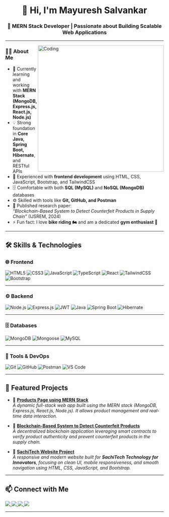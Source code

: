 <h1 align="center">👋 Hi, I'm Mayuresh Salvankar</h1>
<h3 align="center">🚀 MERN Stack Developer | Passionate about Building Scalable Web Applications</h3>

---

<img align="right" alt="Coding" width="400" src="https://i.pinimg.com/originals/e8/f4/53/e8f453469a3ec97ecd354df465d73913.gif">












### 👨‍💻 About Me
- 🌱 Currently learning and working with **MERN Stack (MongoDB, Express.js, React.js, Node.js)**  
- 💡 Strong foundation in **Core Java, Spring Boot, Hibernate**, and RESTful APIs  
- 🧩 Experienced with **frontend development** using HTML, CSS, JavaScript, Bootstrap, and TailwindCSS  
- 🗄️ Comfortable with both **SQL (MySQL)** and **NoSQL (MongoDB)** databases  
- ⚙️ Skilled with tools like **Git, GitHub, and Postman**  
- 📄 Published research paper:  
  *“Blockchain-Based System to Detect Counterfeit Products in Supply Chain”* (IJSREM, 2024)  
- ⚡ Fun fact: I love **bike riding 🏍️** and am a dedicated **gym enthusiast 💪**

---

## 🛠️ Skills & Technologies

### 🌐 Frontend
![HTML5](https://img.shields.io/badge/HTML5-E34F26?style=for-the-badge&logo=html5&logoColor=white)
![CSS3](https://img.shields.io/badge/CSS3-1572B6?style=for-the-badge&logo=css3&logoColor=white)
![JavaScript](https://img.shields.io/badge/JavaScript-F7DF1E?style=for-the-badge&logo=javascript&logoColor=black)
![TypeScript](https://img.shields.io/badge/TypeScript-3178C6?style=for-the-badge&logo=typescript&logoColor=white)
![React](https://img.shields.io/badge/React-20232A?style=for-the-badge&logo=react&logoColor=61DAFB)
![TailwindCSS](https://img.shields.io/badge/TailwindCSS-38B2AC?style=for-the-badge&logo=tailwind-css&logoColor=white)
![Bootstrap](https://img.shields.io/badge/Bootstrap-563D7C?style=for-the-badge&logo=bootstrap&logoColor=white)

---

### ⚙️ Backend
![Node.js](https://img.shields.io/badge/Node.js-339933?style=for-the-badge&logo=node.js&logoColor=white)
![Express.js](https://img.shields.io/badge/Express.js-000000?style=for-the-badge&logo=express&logoColor=white)
![JWT](https://img.shields.io/badge/JWT-000000?style=for-the-badge&logo=jsonwebtokens&logoColor=white)
![Java](https://img.shields.io/badge/Java-007396?style=for-the-badge&logo=java&logoColor=white)
![Spring Boot](https://img.shields.io/badge/Spring%20Boot-6DB33F?style=for-the-badge&logo=springboot&logoColor=white)
![Hibernate](https://img.shields.io/badge/Hibernate-59666C?style=for-the-badge&logo=hibernate&logoColor=C9A86A)

---

### 🗄️ Databases
![MongoDB](https://img.shields.io/badge/MongoDB-47A248?style=for-the-badge&logo=mongodb&logoColor=white)
![Mongoose](https://img.shields.io/badge/Mongoose-880000?style=for-the-badge&logo=mongoose&logoColor=white)
![MySQL](https://img.shields.io/badge/MySQL-4479A1?style=for-the-badge&logo=mysql&logoColor=white)

---

### 🧰 Tools & DevOps
![Git](https://img.shields.io/badge/Git-F05032?style=for-the-badge&logo=git&logoColor=white)
![GitHub](https://img.shields.io/badge/GitHub-181717?style=for-the-badge&logo=github&logoColor=white)
![Postman](https://img.shields.io/badge/Postman-FF6C37?style=for-the-badge&logo=postman&logoColor=white)
![VS Code](https://img.shields.io/badge/VS%20Code-007ACC?style=for-the-badge&logo=visualstudiocode&logoColor=white)

---

## 🧩 Featured Projects

- 🔗 [**Products Page using MERN Stack**](https://github.com/Mayuresh3843/Products-Page-using-MERN-stack)  
  *A dynamic full-stack web app built using the MERN stack (MongoDB, Express.js, React.js, Node.js). It allows product management and real-time data interaction.*

- 🔗 [**Blockchain-Based System to Detect Counterfeit Products**](https://github.com/Mayuresh3843/Blockchain-based-system-to-detect-counterfeit-products-in-supply-chain)  
  *A decentralized blockchain application leveraging smart contracts to verify product authenticity and prevent counterfeit products in the supply chain.*

- 🔗 [**SachiTech Website Project**](https://github.com/Mayuresh3843/Sachitech-website-project)  
  *A responsive and modern website built for **SachiTech Technology for Innovators**, focusing on clean UI, mobile responsiveness, and smooth navigation using HTML, CSS, JavaScript, and Bootstrap.*

---

## 📫 Connect with Me

<p align="left">
  <a href="https://linkedin.com/in/mayureshsalvankar" target="_blank">
    <img src="https://img.shields.io/badge/LinkedIn-0A66C2?style=for-the-badge&logo=linkedin&logoColor=white" />
  </a>
  <a href="https://instagram.com/mayureshsalvankar" target="_blank">
    <img src="https://img.shields.io/badge/Instagram-E4405F?style=for-the-badge&logo=instagram&logoColor=white" />
  </a>
  <a href="https://twitter.com/Mayuresh_44" target="_blank">
    <img src="https://img.shields.io/badge/Twitter-1DA1F2?style=for-the-badge&logo=twitter&logoColor=white" />
  </a>
  <a href="salvankar3843@gmail.com">
    <img src="https://img.shields.io/badge/Gmail-D14836?style=for-the-badge&logo=gmail&logoColor=white" />
  </a>
</p>

---


